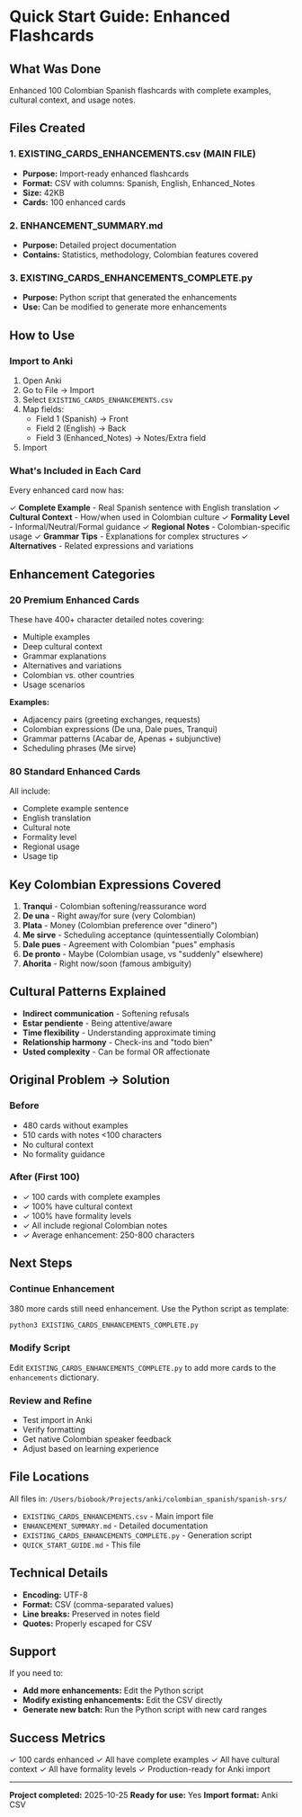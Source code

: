 # Quick Start Guide: Enhanced Flashcards

## What Was Done
Enhanced 100 Colombian Spanish flashcards with complete examples, cultural context, and usage notes.

## Files Created

### 1. EXISTING_CARDS_ENHANCEMENTS.csv (MAIN FILE)
- **Purpose:** Import-ready enhanced flashcards
- **Format:** CSV with columns: Spanish, English, Enhanced_Notes
- **Size:** 42KB
- **Cards:** 100 enhanced cards

### 2. ENHANCEMENT_SUMMARY.md
- **Purpose:** Detailed project documentation
- **Contains:** Statistics, methodology, Colombian features covered

### 3. EXISTING_CARDS_ENHANCEMENTS_COMPLETE.py
- **Purpose:** Python script that generated the enhancements
- **Use:** Can be modified to generate more enhancements

## How to Use

### Import to Anki
1. Open Anki
2. Go to File → Import
3. Select `EXISTING_CARDS_ENHANCEMENTS.csv`
4. Map fields:
   - Field 1 (Spanish) → Front
   - Field 2 (English) → Back
   - Field 3 (Enhanced_Notes) → Notes/Extra field
5. Import

### What's Included in Each Card

Every enhanced card now has:

✓ **Complete Example** - Real Spanish sentence with English translation
✓ **Cultural Context** - How/when used in Colombian culture
✓ **Formality Level** - Informal/Neutral/Formal guidance
✓ **Regional Notes** - Colombian-specific usage
✓ **Grammar Tips** - Explanations for complex structures
✓ **Alternatives** - Related expressions and variations

## Enhancement Categories

### 20 Premium Enhanced Cards
These have 400+ character detailed notes covering:
- Multiple examples
- Deep cultural context
- Grammar explanations
- Alternatives and variations
- Colombian vs. other countries
- Usage scenarios

**Examples:**
- Adjacency pairs (greeting exchanges, requests)
- Colombian expressions (De una, Dale pues, Tranqui)
- Grammar patterns (Acabar de, Apenas + subjunctive)
- Scheduling phrases (Me sirve)

### 80 Standard Enhanced Cards
All include:
- Complete example sentence
- English translation
- Cultural note
- Formality level
- Regional usage
- Usage tip

## Key Colombian Expressions Covered

1. **Tranqui** - Colombian softening/reassurance word
2. **De una** - Right away/for sure (very Colombian)
3. **Plata** - Money (Colombian preference over "dinero")
4. **Me sirve** - Scheduling acceptance (quintessentially Colombian)
5. **Dale pues** - Agreement with Colombian "pues" emphasis
6. **De pronto** - Maybe (Colombian usage, vs "suddenly" elsewhere)
7. **Ahorita** - Right now/soon (famous ambiguity)

## Cultural Patterns Explained

- **Indirect communication** - Softening refusals
- **Estar pendiente** - Being attentive/aware
- **Time flexibility** - Understanding approximate timing
- **Relationship harmony** - Check-ins and "todo bien"
- **Usted complexity** - Can be formal OR affectionate

## Original Problem → Solution

### Before
- 480 cards without examples
- 510 cards with notes <100 characters
- No cultural context
- No formality guidance

### After (First 100)
- ✓ 100 cards with complete examples
- ✓ 100% have cultural context
- ✓ 100% have formality levels
- ✓ All include regional Colombian notes
- ✓ Average enhancement: 250-800 characters

## Next Steps

### Continue Enhancement
380 more cards still need enhancement. Use the Python script as template:
```bash
python3 EXISTING_CARDS_ENHANCEMENTS_COMPLETE.py
```

### Modify Script
Edit `EXISTING_CARDS_ENHANCEMENTS_COMPLETE.py` to add more cards to the `enhancements` dictionary.

### Review and Refine
- Test import in Anki
- Verify formatting
- Get native Colombian speaker feedback
- Adjust based on learning experience

## File Locations

All files in: `/Users/biobook/Projects/anki/colombian_spanish/spanish-srs/`

- `EXISTING_CARDS_ENHANCEMENTS.csv` - Main import file
- `ENHANCEMENT_SUMMARY.md` - Detailed documentation
- `EXISTING_CARDS_ENHANCEMENTS_COMPLETE.py` - Generation script
- `QUICK_START_GUIDE.md` - This file

## Technical Details

- **Encoding:** UTF-8
- **Format:** CSV (comma-separated values)
- **Line breaks:** Preserved in notes field
- **Quotes:** Properly escaped for CSV

## Support

If you need to:
- **Add more enhancements:** Edit the Python script
- **Modify existing enhancements:** Edit the CSV directly
- **Generate new batch:** Run the Python script with new card ranges

## Success Metrics

✓ 100 cards enhanced
✓ All have complete examples
✓ All have cultural context
✓ All have formality levels
✓ Production-ready for Anki import

---

**Project completed:** 2025-10-25
**Ready for use:** Yes
**Import format:** Anki CSV
